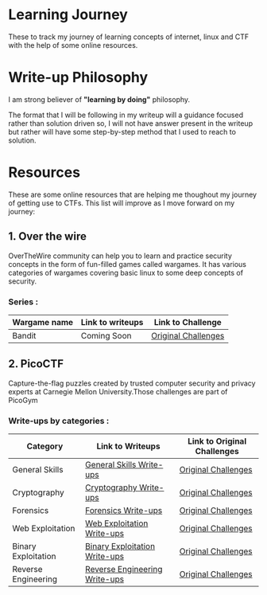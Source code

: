 # Learning Journey
These to track my journey of learning concepts of internet, linux and CTF with the help of some online resources. 

# Write-up Philosophy
I am strong believer of **"learning by doing"** philosophy. 

The format that I will be following in my writeup will a guidance focused rather than solution driven so, I will not have answer present in the writeup but rather will have some step-by-step method that I used to reach to solution.

# Resources
These are some online resources that are helping me thoughout my journey of getting use to CTFs. This list will improve as I move forward on my journey:

## 1. Over the wire 

OverTheWire community can help you to learn and practice security concepts in the form of fun-filled games called wargames. It has various categories of wargames covering basic linux to some deep concepts of security.

### Series : 

|Wargame name|Link to writeups|Link to Challenge|
|------------|----------------|-----------------|
|Bandit|Coming Soon|[Original Challenges](https://overthewire.org/wargames/bandit/)|


## 2. PicoCTF

Capture-the-flag puzzles created by trusted computer security and privacy experts at Carnegie Mellon University.Those challenges are part of PicoGym

### Write-ups by categories : 

| Category | Link to Writeups | Link to Original Challenges |
|----------|--------------------|-------------------------|
|General Skills|[General Skills Write-ups](./PicoCTF/general-skills/writeup-list.md)|[Original Challenges](https://play.picoctf.org/practice?category=5&page=1)|
|Cryptography|[Cryptography Write-ups](./PicoCTF/cryptography/writeup-list.md)|[Original Challenges](https://play.picoctf.org/practice?category=2&page=1)|
|Forensics|[Forensics Write-ups](./PicoCTF/forensics/writeup-list.md)|[Original Challenges](https://play.picoctf.org/practice?category=4&page=1)|
|Web Exploitation|[Web Exploitation Write-ups](./PicoCTF/web-exploitation/writeup-list.md)|[Original Challenges](https://play.picoctf.org/practice?category=1&page=1)|
|Binary Exploitation|[Binary Exploitation Write-ups](./PicoCTF/binary-exploitation/writeup-list.md)|[Original Challenges](https://play.picoctf.org/practice?category=6&page=1)|
|Reverse Engineering|[Reverse Engineering Write-ups](./PicoCTF/reverse-engineering/writeup-list.md)|[Original Challenges](https://play.picoctf.org/practice?category=3&page=1)|
